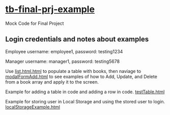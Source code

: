 # [tb-final-prj-example](https://lawscause.github.io/tb-final-prj-example/)
Mock Code for Final Project

## Login credentials and notes about examples
Employee username: employee1, password: testing1234

Manager username: manager1, password: testing5678



Use [list.html.html](https://lawscause.github.io/tb-final-prj-example/list.html) to populate a table with books, then naviage to [modalFormAdd.html](https://lawscause.github.io/tb-final-prj-example/modalFormAdd.html) to see examples of how to Add, Update, and Delete from a book array and apply it to the screen.

Example for adding a table in code and adding a row in code.
[testTable.html](https://lawscause.github.io/tb-final-prj-example/testTable.html)

Example for storing user in Local Storage and using the stored user to login.
[localStorageExample.html](https://lawscause.github.io/tb-final-prj-example/localStorageExample.html)
